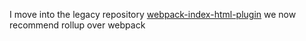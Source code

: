 I move into the legacy repository [webpack-index-html-plugin](https://github.com/open-wc/legacy/tree/master/packages/webpack-index-html-plugin) we now recommend rollup over webpack
